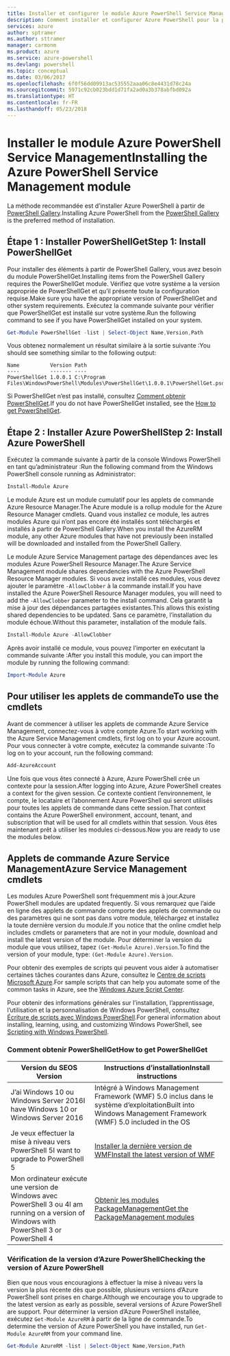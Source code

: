 ```yaml
---
title: Installer et configurer le module Azure PowerShell Service Management | Microsoft Docs
description: Comment installer et configurer Azure PowerShell pour la première utilisation.
services: azure
author: sptramer
ms.author: sttramer
manager: carmonm
ms.product: azure
ms.service: azure-powershell
ms.devlang: powershell
ms.topic: conceptual
ms.date: 03/06/2017
ms.openlocfilehash: 6f0f56dd09913ac535552aaa06c8e4431d78c24a
ms.sourcegitcommit: 5971c92cb023bdd1d71fa2ad0a3b378abfbd092a
ms.translationtype: HT
ms.contentlocale: fr-FR
ms.lasthandoff: 05/23/2018
---
```

# <a name="installing-the-azure-powershell-service-management-module"></a><span data-ttu-id="124fc-103">Installer le module Azure PowerShell Service Management</span><span class="sxs-lookup"><span data-stu-id="124fc-103">Installing the Azure PowerShell Service Management module</span></span>

<span data-ttu-id="124fc-104">La méthode recommandée est d’installer Azure PowerShell à partir de [PowerShell Gallery](https://www.powershellgallery.com/).</span><span class="sxs-lookup"><span data-stu-id="124fc-104">Installing Azure PowerShell from the [PowerShell Gallery](https://www.powershellgallery.com/) is the preferred method of installation.</span></span>

## <a name="step-1-install-powershellget"></a><span data-ttu-id="124fc-105">Étape 1 : Installer PowerShellGet</span><span class="sxs-lookup"><span data-stu-id="124fc-105">Step 1: Install PowerShellGet</span></span>

<span data-ttu-id="124fc-106">Pour installer des éléments à partir de PowerShell Gallery, vous avez besoin du module PowerShellGet.</span><span class="sxs-lookup"><span data-stu-id="124fc-106">Installing items from the PowerShell Gallery requires the PowerShellGet module.</span></span> <span data-ttu-id="124fc-107">Vérifiez que votre système a la version appropriée de PowerShellGet et qu’il présente toute la configuration requise.</span><span class="sxs-lookup"><span data-stu-id="124fc-107">Make sure you have the appropriate version of PowerShellGet and other system requirements.</span></span> <span data-ttu-id="124fc-108">Exécutez la commande suivante pour vérifier que PowerShellGet est installé sur votre système.</span><span class="sxs-lookup"><span data-stu-id="124fc-108">Run the following command to see if you have PowerShellGet installed on your system.</span></span>

```powershell
Get-Module PowerShellGet -list | Select-Object Name,Version,Path
```

<span data-ttu-id="124fc-109">Vous obtenez normalement un résultat similaire à la sortie suivante :</span><span class="sxs-lookup"><span data-stu-id="124fc-109">You should see something similar to the following output:</span></span>

```
Name          Version Path
----          ------- ----
PowerShellGet 1.0.0.1 C:\Program Files\WindowsPowerShell\Modules\PowerShellGet\1.0.0.1\PowerShellGet.psd1
```

<span data-ttu-id="124fc-110">Si PowerShellGet n’est pas installé, consultez [Comment obtenir PowerShellGet](#how-to-get-powershellget).</span><span class="sxs-lookup"><span data-stu-id="124fc-110">If you do not have PowerShellGet installed, see the [How to get PowerShellGet](#how-to-get-powershellget).</span></span>

## <a name="step-2-install-azure-powershell"></a><span data-ttu-id="124fc-111">Étape 2 : Installer Azure PowerShell</span><span class="sxs-lookup"><span data-stu-id="124fc-111">Step 2: Install Azure PowerShell</span></span>

<span data-ttu-id="124fc-112">Exécutez la commande suivante à partir de la console Windows PowerShell en tant qu’administrateur :</span><span class="sxs-lookup"><span data-stu-id="124fc-112">Run the following command from the Windows PowerShell console running as Administrator:</span></span>

```powershell
Install-Module Azure
```

<span data-ttu-id="124fc-113">Le module Azure est un module cumulatif pour les applets de commande Azure Resource Manager.</span><span class="sxs-lookup"><span data-stu-id="124fc-113">The Azure module is a rollup module for the Azure Resource Manager cmdlets.</span></span> <span data-ttu-id="124fc-114">Quand vous installez ce module, les autres modules Azure qui n’ont pas encore été installés sont téléchargés et installés à partir de PowerShell Gallery.</span><span class="sxs-lookup"><span data-stu-id="124fc-114">When you install the AzureRM module, any other Azure modules that have not previously been installed will be downloaded and installed from the PowerShell Gallery.</span></span>

<span data-ttu-id="124fc-115">Le module Azure Service Management partage des dépendances avec les modules Azure PowerShell Resource Manager.</span><span class="sxs-lookup"><span data-stu-id="124fc-115">The Azure Service Management module shares dependencies with the Azure PowerShell Resource Manager modules.</span></span> <span data-ttu-id="124fc-116">Si vous avez installé ces modules, vous devez ajouter le paramètre `-AllowClobber` à la commande install.</span><span class="sxs-lookup"><span data-stu-id="124fc-116">If you have installed the Azure PowerShell Resource Manager modules, you will need to add the `-AllowClobber` parameter to the install command.</span></span> <span data-ttu-id="124fc-117">Cela garantit la mise à jour des dépendances partagées existantes.</span><span class="sxs-lookup"><span data-stu-id="124fc-117">This allows this existing shared dependencies to be updated.</span></span> <span data-ttu-id="124fc-118">Sans ce paramètre, l’installation du module échoue.</span><span class="sxs-lookup"><span data-stu-id="124fc-118">Without this parameter, installation of the module fails.</span></span>

```powershell
Install-Module Azure -AllowClobber
```

<span data-ttu-id="124fc-119">Après avoir installé ce module, vous pouvez l’importer en exécutant la commande suivante :</span><span class="sxs-lookup"><span data-stu-id="124fc-119">After you install this module, you can import the module by running the following command:</span></span>

```powershell
Import-Module Azure
```

## <a name="to-use-the-cmdlets"></a><span data-ttu-id="124fc-120">Pour utiliser les applets de commande</span><span class="sxs-lookup"><span data-stu-id="124fc-120">To use the cmdlets</span></span>

<span data-ttu-id="124fc-121">Avant de commencer à utiliser les applets de commande Azure Service Management, connectez-vous à votre compte Azure.</span><span class="sxs-lookup"><span data-stu-id="124fc-121">To start working with the Azure Service Management cmdlets, first log on to your Azure account.</span></span> <span data-ttu-id="124fc-122">Pour vous connecter à votre compte, exécutez la commande suivante :</span><span class="sxs-lookup"><span data-stu-id="124fc-122">To log on to your account, run the following command:</span></span>

```powershell
Add-AzureAccount
```

<span data-ttu-id="124fc-123">Une fois que vous êtes connecté à Azure, Azure PowerShell crée un contexte pour la session.</span><span class="sxs-lookup"><span data-stu-id="124fc-123">After logging into Azure, Azure PowerShell creates a context for the given session.</span></span> <span data-ttu-id="124fc-124">Ce contexte contient l’environnement, le compte, le locataire et l’abonnement Azure PowerShell qui seront utilisés pour toutes les applets de commande dans cette session.</span><span class="sxs-lookup"><span data-stu-id="124fc-124">That context contains the Azure PowerShell environment, account, tenant, and subscription that will be used for all cmdlets within that session.</span></span> <span data-ttu-id="124fc-125">Vous êtes maintenant prêt à utiliser les modules ci-dessous.</span><span class="sxs-lookup"><span data-stu-id="124fc-125">Now you are ready to use the modules below.</span></span>

## <a name="azure-service-management-cmdlets"></a><span data-ttu-id="124fc-126">Applets de commande Azure Service Management</span><span class="sxs-lookup"><span data-stu-id="124fc-126">Azure Service Management cmdlets</span></span>

<span data-ttu-id="124fc-127">Les modules Azure PowerShell sont fréquemment mis à jour.</span><span class="sxs-lookup"><span data-stu-id="124fc-127">Azure PowerShell modules are updated frequently.</span></span> <span data-ttu-id="124fc-128">Si vous remarquez que l’aide en ligne des applets de commande comporte des applets de commande ou des paramètres qui ne sont pas dans votre module, téléchargez et installez la toute dernière version du module.</span><span class="sxs-lookup"><span data-stu-id="124fc-128">If you notice that the online cmdlet help includes cmdlets or parameters that are not in your module, download and install the latest version of the module.</span></span> <span data-ttu-id="124fc-129">Pour déterminer la version du module que vous utilisez, tapez `(Get-Module Azure).Version`.</span><span class="sxs-lookup"><span data-stu-id="124fc-129">To find the version of your module, type: `(Get-Module Azure).Version`.</span></span>

<span data-ttu-id="124fc-130">Pour obtenir des exemples de scripts qui peuvent vous aider à automatiser certaines tâches courantes dans Azure, consultez le [Centre de scripts Microsoft Azure](http://www.windowsazure.com/documentation/scripts/).</span><span class="sxs-lookup"><span data-stu-id="124fc-130">For sample scripts that can help you automate some of the common tasks in Azure, see the [Windows Azure Script Center](http://www.windowsazure.com/documentation/scripts/).</span></span>

<span data-ttu-id="124fc-131">Pour obtenir des informations générales sur l’installation, l’apprentissage, l’utilisation et la personnalisation de Windows PowerShell, consultez [Écriture de scripts avec Windows PowerShell](http://go.microsoft.com/fwlink/p/?linkid=320210).</span><span class="sxs-lookup"><span data-stu-id="124fc-131">For general information about installing, learning, using, and customizing Windows PowerShell, see [Scripting with Windows PowerShell](http://go.microsoft.com/fwlink/p/?linkid=320210).</span></span>

### <a name="how-to-get-powershellget"></a><span data-ttu-id="124fc-132">Comment obtenir PowerShellGet</span><span class="sxs-lookup"><span data-stu-id="124fc-132">How to get PowerShellGet</span></span>

|<span data-ttu-id="124fc-133">Version du SE</span><span class="sxs-lookup"><span data-stu-id="124fc-133">OS Version</span></span>|<span data-ttu-id="124fc-134">Instructions d’installation</span><span class="sxs-lookup"><span data-stu-id="124fc-134">Install instructions</span></span>|
|---|---|
|<span data-ttu-id="124fc-135">J’ai Windows 10 ou Windows Server 2016</span><span class="sxs-lookup"><span data-stu-id="124fc-135">I have Windows 10 or Windows Server 2016</span></span>|<span data-ttu-id="124fc-136">Intégré à Windows Management Framework (WMF) 5.0 inclus dans le système d’exploitation</span><span class="sxs-lookup"><span data-stu-id="124fc-136">Built into Windows Management Framework (WMF) 5.0 included in the OS</span></span>|
|<span data-ttu-id="124fc-137">Je veux effectuer la mise à niveau vers PowerShell 5</span><span class="sxs-lookup"><span data-stu-id="124fc-137">I want to upgrade to PowerShell 5</span></span>|[<span data-ttu-id="124fc-138">Installer la dernière version de WMF</span><span class="sxs-lookup"><span data-stu-id="124fc-138">Install the latest version of WMF</span></span>](https://www.microsoft.com/en-us/download/details.aspx?id=54616)|
|<span data-ttu-id="124fc-139">Mon ordinateur exécute une version de Windows avec PowerShell 3 ou 4</span><span class="sxs-lookup"><span data-stu-id="124fc-139">I am running on a version of Windows with PowerShell 3 or PowerShell 4</span></span>|[<span data-ttu-id="124fc-140">Obtenir les modules PackageManagement</span><span class="sxs-lookup"><span data-stu-id="124fc-140">Get the PackageManagement modules</span></span>](http://go.microsoft.com/fwlink/?LinkID=746217)|

<a id="helpmechoose"></a>
### <a name="checking-the-version-of-azure-powershell"></a><span data-ttu-id="124fc-141">Vérification de la version d’Azure PowerShell</span><span class="sxs-lookup"><span data-stu-id="124fc-141">Checking the version of Azure PowerShell</span></span>

<span data-ttu-id="124fc-142">Bien que nous vous encouragions à effectuer la mise à niveau vers la version la plus récente dès que possible, plusieurs versions d’Azure PowerShell sont prises en charge.</span><span class="sxs-lookup"><span data-stu-id="124fc-142">Although we encourage you to upgrade to the latest version as early as possible, several versions of Azure PowerShell are support.</span></span> <span data-ttu-id="124fc-143">Pour déterminer la version d’Azure PowerShell installée, exécutez `Get-Module AzureRM` à partir de la ligne de commande.</span><span class="sxs-lookup"><span data-stu-id="124fc-143">To determine the version of Azure PowerShell you have installed, run `Get-Module AzureRM` from your command line.</span></span>

```powershell
Get-Module AzureRM -list | Select-Object Name,Version,Path
```
